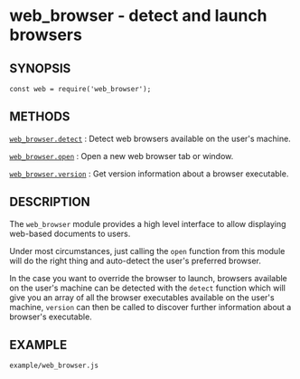 web_browser - detect and launch browsers
========================================

SYNOPSIS
--------

```
const web = require('web_browser');
```

METHODS
-------

[`web_browser.detect`](detect.md)
:   Detect web browsers available on the user's machine.

[`web_browser.open`](open.md)
:   Open a new web browser tab or window.

[`web_browser.version`](version.md)
:   Get version information about a browser executable.

DESCRIPTION
-----------

The `web_browser` module provides a high level interface to allow displaying
web-based documents to users.

Under most circumstances, just calling the `open` function from this module
will do the right thing and auto-detect the user's preferred browser.

In the case you want to override the browser to launch, browsers available on
the user's machine can be detected with the `detect` function which will give
you an array of all the browser executables available on the user's machine,
`version` can then be called to discover further information about a browser's executable.

EXAMPLE
-------

```include
example/web_browser.js
```
